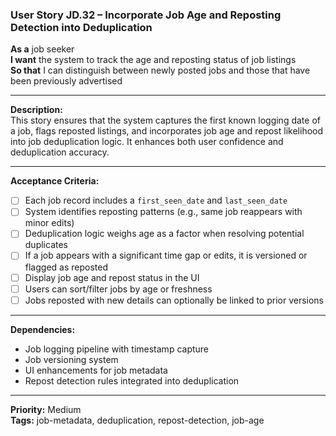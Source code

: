 ### User Story JD.32 – Incorporate Job Age and Reposting Detection into Deduplication

**As a** job seeker  
**I want** the system to track the age and reposting status of job listings  
**So that** I can distinguish between newly posted jobs and those that have been previously advertised

---

**Description:**  
This story ensures that the system captures the first known logging date of a job, flags reposted listings, and incorporates job age and repost likelihood into job deduplication logic. It enhances both user confidence and deduplication accuracy.

---

**Acceptance Criteria:**
- [ ] Each job record includes a `first_seen_date` and `last_seen_date`
- [ ] System identifies reposting patterns (e.g., same job reappears with minor edits)
- [ ] Deduplication logic weighs age as a factor when resolving potential duplicates
- [ ] If a job appears with a significant time gap or edits, it is versioned or flagged as reposted
- [ ] Display job age and repost status in the UI
- [ ] Users can sort/filter jobs by age or freshness
- [ ] Jobs reposted with new details can optionally be linked to prior versions

---

**Dependencies:**
- Job logging pipeline with timestamp capture
- Job versioning system
- UI enhancements for job metadata
- Repost detection rules integrated into deduplication

---

**Priority:** Medium  
**Tags:** job-metadata, deduplication, repost-detection, job-age
